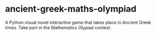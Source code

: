 # ancient-greek-maths-olympiad
A Python visual novel interactive game that takes place in Ancient Greek times. Take part in the Mathematics Olypiad contest.
